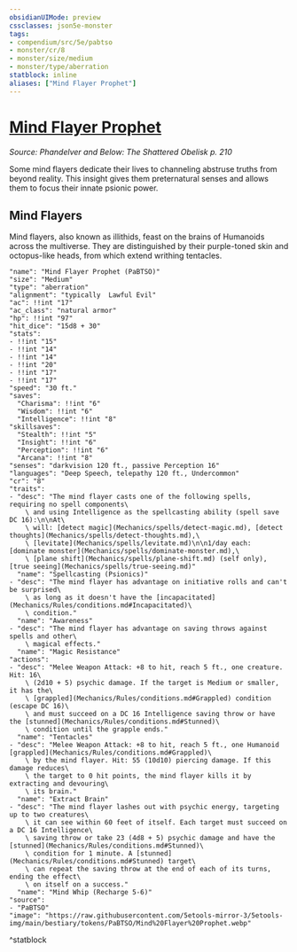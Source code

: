 ```yaml
---
obsidianUIMode: preview
cssclasses: json5e-monster
tags:
- compendium/src/5e/pabtso
- monster/cr/8
- monster/size/medium
- monster/type/aberration
statblock: inline
aliases: ["Mind Flayer Prophet"]
---
```

# [Mind Flayer Prophet](Mechanics\bestiary\aberration/mind-flayer-prophet-pabtso.md)
*Source: Phandelver and Below: The Shattered Obelisk p. 210*  

Some mind flayers dedicate their lives to channeling abstruse truths from beyond reality. This insight gives them preternatural senses and allows them to focus their innate psionic power.

## Mind Flayers

Mind flayers, also known as illithids, feast on the brains of Humanoids across the multiverse. They are distinguished by their purple-toned skin and octopus-like heads, from which extend writhing tentacles.

```statblock
"name": "Mind Flayer Prophet (PaBTSO)"
"size": "Medium"
"type": "aberration"
"alignment": "typically  Lawful Evil"
"ac": !!int "17"
"ac_class": "natural armor"
"hp": !!int "97"
"hit_dice": "15d8 + 30"
"stats":
- !!int "15"
- !!int "14"
- !!int "14"
- !!int "20"
- !!int "17"
- !!int "17"
"speed": "30 ft."
"saves":
  "Charisma": !!int "6"
  "Wisdom": !!int "6"
  "Intelligence": !!int "8"
"skillsaves":
  "Stealth": !!int "5"
  "Insight": !!int "6"
  "Perception": !!int "6"
  "Arcana": !!int "8"
"senses": "darkvision 120 ft., passive Perception 16"
"languages": "Deep Speech, telepathy 120 ft., Undercommon"
"cr": "8"
"traits":
- "desc": "The mind flayer casts one of the following spells, requiring no spell components\
    \ and using Intelligence as the spellcasting ability (spell save DC 16):\n\nAt\
    \ will: [detect magic](Mechanics/spells/detect-magic.md), [detect thoughts](Mechanics/spells/detect-thoughts.md),\
    \ [levitate](Mechanics/spells/levitate.md)\n\n1/day each: [dominate monster](Mechanics/spells/dominate-monster.md),\
    \ [plane shift](Mechanics/spells/plane-shift.md) (self only), [true seeing](Mechanics/spells/true-seeing.md)"
  "name": "Spellcasting (Psionics)"
- "desc": "The mind flayer has advantage on initiative rolls and can't be surprised\
    \ as long as it doesn't have the [incapacitated](Mechanics/Rules/conditions.md#Incapacitated)\
    \ condition."
  "name": "Awareness"
- "desc": "The mind flayer has advantage on saving throws against spells and other\
    \ magical effects."
  "name": "Magic Resistance"
"actions":
- "desc": "Melee Weapon Attack: +8 to hit, reach 5 ft., one creature. Hit: 16\
    \ (2d10 + 5) psychic damage. If the target is Medium or smaller, it has the\
    \ [grappled](Mechanics/Rules/conditions.md#Grappled) condition (escape DC 16)\
    \ and must succeed on a DC 16 Intelligence saving throw or have the [stunned](Mechanics/Rules/conditions.md#Stunned)\
    \ condition until the grapple ends."
  "name": "Tentacles"
- "desc": "Melee Weapon Attack: +8 to hit, reach 5 ft., one Humanoid [grappled](Mechanics/Rules/conditions.md#Grappled)\
    \ by the mind flayer. Hit: 55 (10d10) piercing damage. If this damage reduces\
    \ the target to 0 hit points, the mind flayer kills it by extracting and devouring\
    \ its brain."
  "name": "Extract Brain"
- "desc": "The mind flayer lashes out with psychic energy, targeting up to two creatures\
    \ it can see within 60 feet of itself. Each target must succeed on a DC 16 Intelligence\
    \ saving throw or take 23 (4d8 + 5) psychic damage and have the [stunned](Mechanics/Rules/conditions.md#Stunned)\
    \ condition for 1 minute. A [stunned](Mechanics/Rules/conditions.md#Stunned) target\
    \ can repeat the saving throw at the end of each of its turns, ending the effect\
    \ on itself on a success."
  "name": "Mind Whip (Recharge 5-6)"
"source":
- "PaBTSO"
"image": "https://raw.githubusercontent.com/5etools-mirror-3/5etools-img/main/bestiary/tokens/PaBTSO/Mind%20Flayer%20Prophet.webp"
```
^statblock